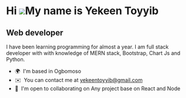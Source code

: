 Hi ![](https://user-images.githubusercontent.com/18350557/176309783-0785949b-9127-417c-8b55-ab5a4333674e.gif)My name is Yekeen Toyyib
=====================================================================================================================================

Web developer
-------------

I have been learning programming for almost a year. I am full stack developer with with knowledge of MERN stack, Bootstrap, Chart Js and Python.

*   🌍  I'm based in Ogbomoso
*   ✉️  You can contact me at [yekeentoyyib@gmail.com](mailto:yekeentoyyib@gmail.com)
*   🤝  I'm open to collaborating on Any project base on React and Node
